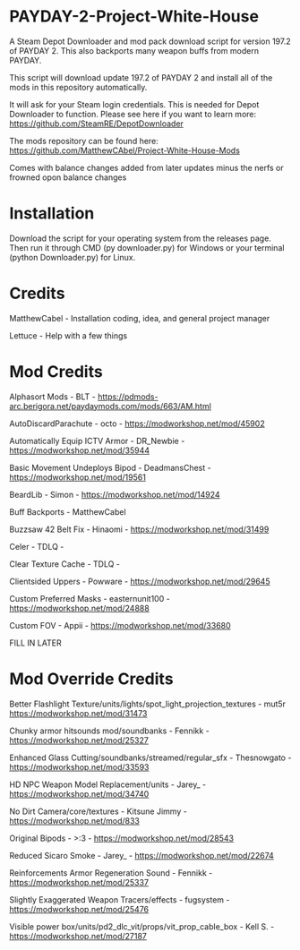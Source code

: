 # PAYDAY-2-Project-White-House
A Steam Depot Downloader and mod pack download script for version 197.2 of PAYDAY 2. This also backports many weapon buffs from modern PAYDAY.

This script will download update 197.2 of PAYDAY 2 and install all of the mods in this repository automatically.

It will ask for your Steam login credentials. This is needed for Depot Downloader to function. Please see here if you want to learn more: https://github.com/SteamRE/DepotDownloader

The mods repository can be found here: https://github.com/MatthewCAbel/Project-White-House-Mods

Comes with balance changes added from later updates minus the nerfs or frowned opon balance changes
# Installation
Download the script for your operating system from the releases page. Then run it through CMD (py downloader.py) for Windows or your terminal (python Downloader.py) for Linux.


# Credits
MatthewCabel - Installation coding, idea, and general project manager

Lettuce - Help with a few things
# Mod Credits
Alphasort Mods - BLT - https://pdmods-arc.berigora.net/paydaymods.com/mods/663/AM.html

AutoDiscardParachute - octo - https://modworkshop.net/mod/45902

Automatically Equip ICTV Armor - DR_Newbie - https://modworkshop.net/mod/35944

Basic Movement Undeploys Bipod - DeadmansChest - https://modworkshop.net/mod/19561

BeardLib - Simon - https://modworkshop.net/mod/14924

Buff Backports - MatthewCabel

Buzzsaw 42 Belt Fix - Hinaomi - https://modworkshop.net/mod/31499

Celer - TDLQ - 

Clear Texture Cache - TDLQ - 

Clientsided Uppers - Powware - https://modworkshop.net/mod/29645

Custom Preferred Masks - easternunit100 - https://modworkshop.net/mod/24888

Custom FOV - Appii - https://modworkshop.net/mod/33680

FILL IN LATER

# Mod Override Credits
Better Flashlight Texture/units/lights/spot_light_projection_textures - mut5r https://modworkshop.net/mod/31473

Chunky armor hitsounds mod/soundbanks - Fennikk - https://modworkshop.net/mod/25327

Enhanced Glass Cutting/soundbanks/streamed/regular_sfx - Thesnowgato - https://modworkshop.net/mod/33593

HD NPC Weapon Model Replacement/units - Jarey_ - https://modworkshop.net/mod/34740

No Dirt Camera/core/textures - Kitsune Jimmy - https://modworkshop.net/mod/833

Original Bipods - >:3 - https://modworkshop.net/mod/28543

Reduced Sicaro Smoke - Jarey_ - https://modworkshop.net/mod/22674

Reinforcements Armor Regeneration Sound - Fennikk - https://modworkshop.net/mod/25337

Slightly Exaggerated Weapon Tracers/effects - fugsystem - https://modworkshop.net/mod/25476

Visible power box/units/pd2_dlc_vit/props/vit_prop_cable_box - Kell S. - https://modworkshop.net/mod/27187


